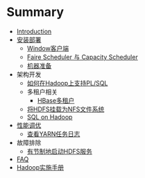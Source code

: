 # Summary

* [Introduction](README.md)
* [安装部署](deploy.md)
  * [Window客户端](windows_client.md)
  * [Faire Scheduler 与 Capacity Scheduler](faire-scheduler-capacity-scheduler.md)
  * [机器准备](server_prepare.md)
* 架构开发
  * [如何在Hadoop上支持PL/SQL](plhql.md)
  * 多租户相关
    * [HBase多租户](hbase_mt.md)
  * [将HDFS挂载为NFS文件系统](mount_hdfs_as_nfs.md)
  * [SQL on Hadoop](sql_on_hadoop.md)
* [性能调优](perf_tune.md)
  * [查看YARN任务日志](perf_tune/yarn_app_log.md)
* 故障排除
  * [有节制地启动HDFS服务](throttle_hdfs_service_start.md)
* [FAQ](faq.md)
* [Hadoop实施手册](hadoop.md)

